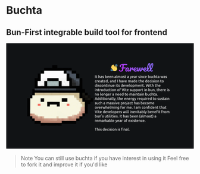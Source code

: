 # Buchta
## Bun-First integrable build tool for frontend

![Farewell](./buchta_bg.png)

> Note
> You can still use buchta if you have interest in using it
> Feel free to fork it and improve it if you'd like
